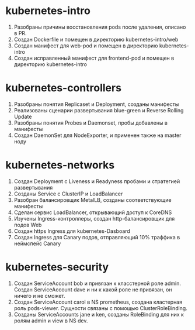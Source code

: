 # kubernetes-intro
1. Разобраны причины восстановления pods после удаления, описано в PR.
2. Создан Dockerfile и помещен в директорию kubernetes-intro/web
3. Создан манифест для web-pod и помещен в директорию kubernetes-intro
4. Создан исправленный манифест для frontend-pod и помещен в директорию kubernetes-intro
# kubernetes-controllers
1. Разобраны понятия Replicaset и Deployment, созданы манифесты
2. Реализованы сценарии развертывания blue-green и Reverse Rolling Update
3. Разобраны понятия Probes и Daemonset, пробы добавлены в манифесты
4. Создан DaemonSet для NodeExporter, и применен также на master ноду
# kubernetes-networks
1. Создан Deployment с Liveness и Readyness пробами и стратегией развертывания
2. Созданы Service с ClusterIP и LoadBalancer
3. Разобран балансировщик MetalLB, созданы соответствующие манифесты
4. Сделан сервис LoadBalancer, открывающий доступ к CoreDNS
5. Изучены Ingress-контроллеры, создан http-балансировщик для подов Web
6. Создан https Ingress для kubernetes-Dasboard
7. Создан Ingress для Canary подов, отправляющий 10% траффика в неймспейс Canary
# kubernetes-security
1. Создан ServiceAccount bob и привязан к класстерной роле admin. Создан ServiceAccount dave и ни к какой роле не привязан, он ничего и не сможет.
2. Создан ServiceAccount carol в NS prometheus, создана кластерная роль pods-viewer. Сущности связаны с помощью ClusterRoleBinding.
3. Созданы ServiceAccounts jane и ken, созданы RoleBinding для них к ролям admin и view в NS dev.
